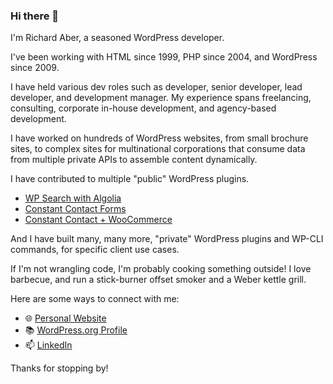 ### Hi there 👋

<!--
**richaber/richaber** is a ✨ _special_ ✨ repository because its `README.md` (this file) appears on your GitHub profile.

Here are some ideas to get you started:

- 🔭 I’m currently working on ...
- 🌱 I’m currently learning ...
- 👯 I’m looking to collaborate on ...
- 🤔 I’m looking for help with ...
- 💬 Ask me about ...
- 📫 How to reach me: ...
- 😄 Pronouns: ...
- ⚡ Fun fact: ...
-->

I'm Richard Aber, a seasoned WordPress developer.

I've been working with HTML since 1999, PHP since 2004, and WordPress since 2009.

I have held various dev roles such as developer, senior developer, lead developer, and development manager. My experience spans freelancing, consulting, corporate in-house development, and agency-based development.

I have worked on hundreds of WordPress websites, from small brochure sites, to complex sites for multinational corporations that consume data from multiple private APIs to assemble content dynamically.

I have contributed to multiple "public" WordPress plugins.

- [WP Search with Algolia](https://github.com/WebDevStudios/wp-search-with-algolia/graphs/contributors
  )
- [Constant Contact Forms](https://github.com/WebDevStudios/constant-contact-forms/graphs/contributors)
- [Constant Contact + WooCommerce](https://github.com/WebDevStudios/constant-contact-woocommerce/graphs/contributors)

And I have built many, many more, "private" WordPress plugins and WP-CLI commands, for specific client use cases.

If I'm not wrangling code, I'm probably cooking something outside! I love barbecue, and run a stick-burner offset smoker and a Weber kettle grill. 

Here are some ways to connect with me:

- 🌐 [Personal Website](https://richaber.com/richard-abers-resume/)
- 📚 [WordPress.org Profile](https://profiles.wordpress.org/richaber/)
- 📫 [LinkedIn](https://www.linkedin.com/in/richaber/)

Thanks for stopping by!
